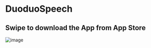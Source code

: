 # DuoduoSpeech

## Swipe to download the App from App Store

![image](https://user-images.githubusercontent.com/2741976/118910411-f85b6f80-b956-11eb-810c-bdf3bf0bb4a3.png)
